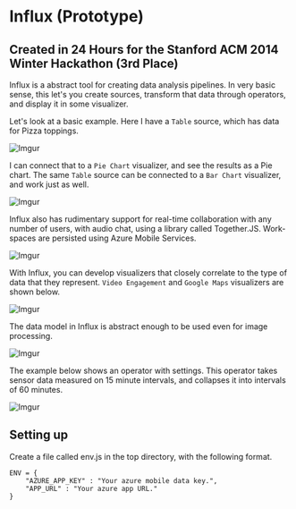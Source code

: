# Influx (Prototype)
## Created in 24 Hours for the Stanford ACM 2014 Winter Hackathon (3rd Place)

Influx is a abstract tool for creating data analysis pipelines. In very basic sense, this let's you create sources, transform that data through operators, and display it in some visualizer.

Let's look at a basic example. Here I have a `Table` source, which has data for Pizza toppings.

![Imgur](http://i.imgur.com/EZUbGYi.png)

I can connect that to a `Pie Chart` visualizer, and see the results as a Pie chart. The same `Table` source can be connected to a `Bar Chart` visualizer, and work just as well.

![Imgur](http://i.imgur.com/bUFveKJ.png)

Influx also has rudimentary support for real-time collaboration with any number of users, with audio chat, using a library called Together.JS. Work-spaces are persisted using Azure Mobile Services.

![Imgur](http://i.imgur.com/RggYCQq.png)

With Influx, you can develop visualizers that closely correlate to the type of data that they represent. `Video Engagement` and `Google Maps` visualizers are shown below.

![Imgur](http://i.imgur.com/uBVhYr6.png)

The data model in Influx is abstract enough to be used even for image processing.

![Imgur](http://i.imgur.com/Ba5keml.png)

The example below shows an operator with settings. This operator takes sensor data measured on 15 minute intervals, and collapses it into intervals of 60 minutes.

![Imgur](http://i.imgur.com/xASqiRk.png)

## Setting up
Create a file called env.js in the top directory, with the following format.
```javscript
ENV = {
	"AZURE_APP_KEY" : "Your azure mobile data key.",
	"APP_URL" : "Your azure app URL."
}
```
